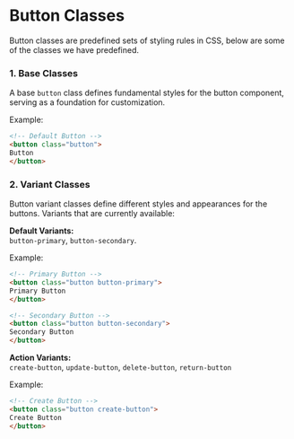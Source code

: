 # Button Classes

Button classes are predefined sets of styling rules in CSS, below are some of the classes we have predefined.

### 1. Base Classes
A base `button` class defines fundamental styles for the button component, serving as a foundation for customization.

Example:
```html
<!-- Default Button -->
<button class="button">
Button
</button>
```

### 2. Variant Classes
Button variant classes define different styles and appearances for the buttons. Variants that are currently available:

<b>Default Variants:</b><br>
`button-primary`, `button-secondary`.

Example:
```html
<!-- Primary Button -->
<button class="button button-primary">
Primary Button
</button>

<!-- Secondary Button -->
<button class="button button-secondary">
Secondary Button
</button>
```

<b>Action Variants:</b><br>
`create-button`, `update-button`, `delete-button`, `return-button`

Example:
```html
<!-- Create Button -->
<button class="button create-button">
Create Button
</button>
```
